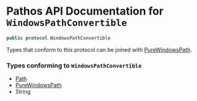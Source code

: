 # Pathos API Documentation for `WindowsPathConvertible`

```swift
public protocol WindowsPathConvertible
```

Types that conform to this protocol can be joined with [PureWindowsPath][].

### Types conforming to `WindowsPathConvertible`

* [Path][]
* [PureWindowsPath][]
* String

[Path]: Path.md
[PureWindowsPath]: PureWindowsPath.md
